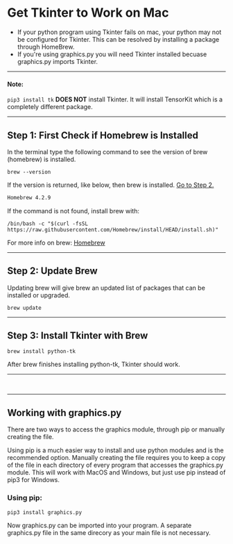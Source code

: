 # Get Tkinter to Work on Mac
* If your python program using Tkinter fails on mac,  your python may not be configured for Tkinter. This can be resolved by installing a package through HomeBrew. 
* If you're using graphics.py you will need Tkinter installed becuase graphics.py imports Tkinter. 

---

#### Note:
```pip3 install tk``` **DOES NOT** install Tkinter. It will install TensorKit which is a completely different package. 

---

## Step 1: First Check if Homebrew is Installed
In the terminal type the following command to see the version of brew (homebrew) is installed. 
```
brew --version
```
If the version is returned, like below, then brew is installed. [Go to Step 2.](#step-2:-update-brew) 
```txt
Homebrew 4.2.9
```
If the command is not found, install brew with:
```
/bin/bash -c "$(curl -fsSL https://raw.githubusercontent.com/Homebrew/install/HEAD/install.sh)"
```
For more info on brew: [Homebrew](https://brew.sh)

---

## Step 2: Update Brew
Updating brew will give brew an updated list of packages that can be installed or upgraded.
```
brew update
```

---

## Step 3: Install Tkinter with Brew
```
brew install python-tk
```
After brew finishes installing python-tk, Tkinter should work. 

---
<br>

---

## Working with graphics.py
There are two ways to access the graphics module, through pip or manually creating the file.

Using pip is a much easier way to install and use python modules and is the recommended option. Manually creating the file requires you to  keep a copy of the file in each directory of every program that accesses the graphics.py module. This will work with MacOS and Windows, but just use pip instead of pip3 for Windows. 


### Using pip:
```
pip3 install graphics.py
```
Now graphics.py can be imported into your program. A separate graphics.py file in the same direcory as your main file is not necessary. 
